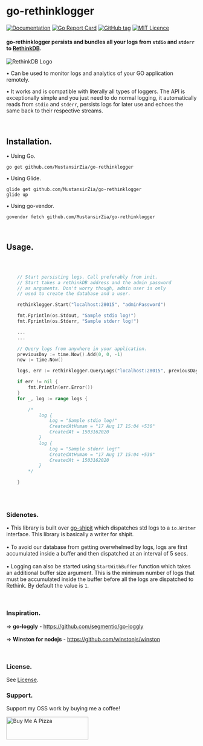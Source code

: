 # go-rethinklogger

[![Documentation](https://godoc.org/github.com/mustansirzia/go-rethinklogger?status.svg)](http://godoc.org/github.com/mustansirzia/go-rethinklogger)
[![Go Report Card](https://goreportcard.com/badge/github.com/MustansirZia/go-rethinklogger)](https://goreportcard.com/report/github.com/MustansirZia/go-rethinklogger)
[![GitHub tag](https://img.shields.io/github/tag/MustansirZia/go-rethinklogger.svg?style=flat)](https://github.com/MustansirZia/go-rethinklogger/releases)
[![MIT Licence](https://badges.frapsoft.com/os/mit/mit.svg?v=103)](https://opensource.org/licenses/mit-license.php)


#### go-rethinklogger persists and bundles all your logs from `stdio` and `stderr` to [RethinkDB](http://rethinkdb.com/).

![RethinkDB Logo](https://rethinkdb.com/assets/images/docs/api_illustrations/quickstart.png "RethinkDB thinker on the job.")

• Can be used to monitor logs and analytics of your GO application remotely.
<br />

• It works and is compatible with literally all types of loggers. The API is exceptionally simple and you just need to do normal logging,
it automatically reads from `stdio` and `stderr`, persists logs for later use and echoes the same back to their respective streams.

<br />

## Installation.

• Using Go.
```
go get github.com/MustansirZia/go-rethinklogger
```

• Using Glide.
```
glide get github.com/MustansirZia/go-rethinklogger
glide up
```

• Using go-vendor.
```
govendor fetch github.com/MustansirZia/go-rethinklogger
```

<br />

## Usage.

```go



    // Start persisting logs. Call preferably from init.
    // Start takes a rethinkDB address and the admin password
    // as arguments. Don't worry though, admin user is only
    // used to create the database and a user.

    rethinklogger.Start("localhost:28015", "adminPassword")

    fmt.Fprintln(os.Stdout, "Sample stdio log!")
    fmt.Fprintln(os.Stderr, "Sample stderr log!")

    ...
    ...

    // Query logs from anywhere in your application.
    previousDay := time.Now().Add(0, 0, -1)
    now := time.Now()

    logs, err := rethinklogger.QueryLogs("localhost:28015", previousDay, now)

    if err != nil {
        fmt.Println(err.Error())
    }
    for _, log := range logs {

        /*
            log {
                Log = "Sample stdio log!"
                CreatedAtHuman = "17 Aug 17 15:04 +530"
                CreatedAt = 1503162020
            }
            log {
                Log = "Sample stderr log!"
                CreatedAtHuman = "17 Aug 17 15:04 +530"
                CreatedAt = 1503162020
            }
        */

    }



```

<br />

### Sidenotes.

• This library is built over [go-shipit](https://github.com/segmentio/go-shipit) which dispatches std logs to a `io.Writer` interface. This library is basically a writer for shipit.
<br />
<br />
• To avoid our database from getting overwhelmed by logs, logs are first accumulated inside a buffer and then dispatched at an interval of 5 secs.
<br />
<br />
• Logging can also be started using  `StartWithBuffer` function which takes an additional buffer size argument. This is the minimum number of logs that must be accumulated inside the buffer before all the logs are dispatched to Rethink.
By default the value is `1`.

<br />

### Inspiration.
=> <b>go-loggly</b> - https://github.com/segmentio/go-loggly
<br />
<br />
=> <b>Winston for nodejs</b> - https://github.com/winstonjs/winston

<br />

### License.
See [License](https://github.com/MustansirZia/go-rethinklogger/blob/master/LICENSE.txt).

### Support.

Support my OSS work by buying me a coffee!
 
<a href="https://www.buymeacoffee.com/MustansirZia" target="_blank"><img src="https://cdn.buymeacoffee.com/buttons/v2/default-blue.png" alt="Buy Me A Pizza" style="height: 60px !important;width: 217px !important;" ></a>
